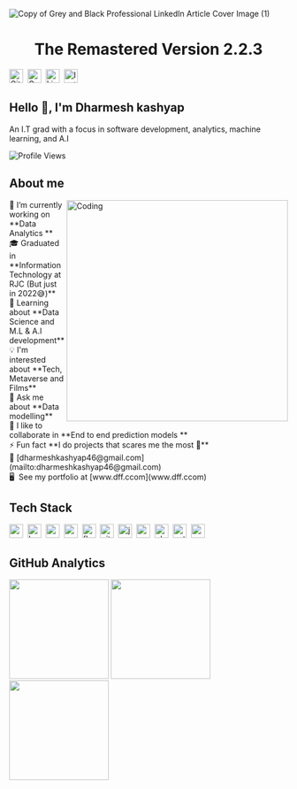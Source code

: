 ![Copy of Grey and Black Professional LinkedIn Article Cover Image (1)](https://user-images.githubusercontent.com/70679348/198841858-5c1c3cab-c845-4902-a715-587892430511.jpg)
<h1 align="center">The Remastered Version 2.2.3</h1>
<a href="https://www.github.com/dharmesh-kashyap" target="_blank"><img src="https://img.shields.io/badge/GitHub-100000?style=flat&logo=github&logoColor=white" alt="GitHub Badge" height="25"></a>&nbsp;
<a href="mailto:dharmeshkashyap46@gmail.com@gmail.com" target="_blank"><img src="https://img.shields.io/badge/Gmail-D14836?style=flat&logo=gmail&logoColor=white" alt="Gmail Badge" height="25"></a>&nbsp;
<a href="https://www.linkedin.com/in/dharmesh-kashyap" target="_blank"><img src="https://img.shields.io/badge/LinkedIn-0077B5?style=flat&logo=linkedin&logoColor=white" alt="LinkedIn Badge" height="25"></a>&nbsp;
<a href="https://www.instagram.com/dharmesh__kashyap" target="_blank"><img src="https://img.shields.io/badge/Instagram-E4405F?style=flat&logo=instagram&logoColor=white" alt="Instagram Badge" height="25"></a>&nbsp;

##  Hello 👋, I'm Dharmesh kashyap
An I.T grad with a focus in software development, analytics, machine learning, and A.I

![Profile Views](https://komarev.com/ghpvc/?username=dharmesh-kashyap&theme=default&color=blue&style=flat&label=Profile+Views)

## About me
<img align="right" alt="Coding" width="400" height="400"  src="https://user-images.githubusercontent.com/70679348/198842776-81c01426-a16f-4cc6-a4a1-ec3c69e52e35.gif">
🔭&nbsp;I’m currently working on **Data Analytics **
<br/>🎓&nbsp;Graduated in **Information Technology at RJC (But just in 2022😅)**
<br/>🌱&nbsp;Learning about **Data Science and M.L & A.I development**
<br/>💡&nbsp;I'm interested about **Tech, Metaverse and Films**
<br/>💬&nbsp;Ask me about **Data modelling**
<br/>🤝&nbsp;I like to collaborate in **End to end prediction models **
<br/>⚡&nbsp;Fun fact **I do projects that scares me the most 🤪**
<br/>📧&nbsp;[dharmeshkashyap46@gmail.com](mailto:dharmeshkashyap46@gmail.com)
<br/>🖥&nbsp; See my portfolio at [www.dff.ccom](www.dff.ccom)

## Tech Stack
<img src="https://img.shields.io/badge/Arduino-05122A?style=flat&logo=arduino" alt="arduino Badge" height="25">&nbsp;
<img src="https://img.shields.io/badge/Bash-05122A?style=flat&logo=gnu-bash" alt="bash Badge" height="25">&nbsp;
<img src="https://img.shields.io/badge/C++-05122A?style=flat&logo=c%2B%2B&" alt="c++ Badge" height="25">&nbsp;
<img src="https://img.shields.io/badge/Css3-05122A?style=flat&logo=css3" alt="css3 Badge" height="25">&nbsp;
<img src="https://img.shields.io/badge/Flask-05122A?style=flat&logo=flask" alt="flask Badge" height="25">&nbsp;
<img src="https://img.shields.io/badge/Git-05122A?style=flat&logo=git" alt="git Badge" height="25">&nbsp;
<img src="https://img.shields.io/badge/Javascript-05122A?style=flat&logo=javascript" alt="javascript Badge" height="25">&nbsp;
<img src="https://img.shields.io/badge/Mysql-05122A?style=flat&logo=mysql" alt="mysql Badge" height="25">&nbsp;
<img src="https://img.shields.io/badge/Photoshop-05122A?style=flat&logo=adobephotoshop" alt="photoshop Badge" height="25">&nbsp;
<img src="https://img.shields.io/badge/Python-05122A?style=flat&logo=python" alt="python Badge" height="25">&nbsp;
<img src="https://img.shields.io/badge/React-05122A?style=flat&logo=react" alt="react Badge" height="25">&nbsp;

## GitHub Analytics
<div>
<img height="180em" src="https://github-readme-stats.vercel.app/api?username=dharmesh-kashyap&theme=default&show_icons=true&count_private=true">
<img height="180em" src="https://github-readme-stats.vercel.app/api/top-langs/?username=dharmesh-kashyap&theme=default&layout=compact&langs_count=5">
<img height="180em" src="https://github-readme-streak-stats.herokuapp.com/?user=dharmesh-kashyap&theme=default">
</div>
